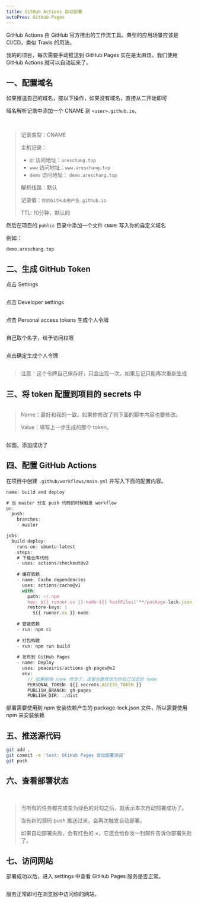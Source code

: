 ```yaml
---
title: GitHub Actions 自动部署
autoPrev: GitHub-Pages
---
```


GitHub Actions 由 GitHub 官方推出的工作流工具。典型的应用场景应该是 CI/CD，类似 Travis 的用法。

我的的项目，每次需要手动推送到 GitHub Pages 实在是太麻烦，我们使用 GitHub Actions 就可以自动起来了。

## 一、配置域名

如果推送自己的域名，按以下操作，如果没有域名，直接从二开始即可

域名解析记录中添加一个 CNAME 到 `<user>.github.io`。

<img class="zoom" :src="$withBase('/else/about/GitHub-Actions/image-20200208222036924.png')">

<img class="zoom" :src="$withBase('/else/about/GitHub-Actions/image-20200208222202467.png')">

<img class="zoom" :src="$withBase('/else/about/GitHub-Actions/image-20200208222252745.png')">

> 记录类型：CNAME
> 
> 主机记录：
> 
> - `@`: 访问地址：`areschang.top`
> - `www` 访问地址：`www.areschang.top`
> - `demo` 访问地址： `demo.areschang.top`
> 
> 解析线路：默认
> 
> 记录值：`你的GitHub用户名.github.io`
> 
> TTL: 10分钟，默认的



然后在项目的 `public` 目录中添加一个文件 `CNAME` 写入你的自定义域名

例如：
```
demo.areschang.top
```

## 二、生成 GitHub Token

点击 Settings

<img class="zoom" :src="$withBase('/else/about/GitHub-Actions/image-20200208223029848.png')">

点击 Developer settings

<img class="zoom" :src="$withBase('/else/about/GitHub-Actions/image-20200208223154720.png')">

点击 Personal access tokens 生成个人令牌

<img class="zoom" :src="$withBase('/else/about/GitHub-Actions/image-20200208223316794.png')">

自己取个名字，给予访问权限

<img class="zoom" :src="$withBase('/else/about/GitHub-Actions/image-20200208223358424.png')">

点击确定生成个人令牌

<img class="zoom" :src="$withBase('/else/about/GitHub-Actions/image-20200208223455169.png')">

>  注意：这个令牌自己保存好，只会出现一次，如果忘记只能再次重新生成

## 三、将 token 配置到项目的 secrets 中

<img class="zoom" :src="$withBase('/else/about/GitHub-Actions/image-20200208224538226.png')">

> Name：最好和我的一致，如果你修改了则下面的脚本内容也要修改。
> 
> Value：填写上一步生成的那个 token。

<img class="zoom" :src="$withBase('/else/about/GitHub-Actions/image-20200208224724799.png')">

如图，添加成功了

## 四、配置 GitHub Actions

在项目中创建 `.github/workflows/main.yml` 并写入下面的配置内容。

```js
name: build and deploy

# 当 master 分支 push 代码的时候触发 workflow
on:
  push:
    branches:
    - master

jobs:
  build-deploy:
    runs-on: ubuntu-latest
    steps:
    # 下载仓库代码
    - uses: actions/checkout@v2
    
    # 缓存依赖
    - name: Cache dependencies
      uses: actions/cache@v1
      with:
        path: ~/.npm
        key: ${{ runner.os }}-node-${{ hashFiles('**/package-lock.json') }}
        restore-keys: |
          ${{ runner.os }}-node-
    
    # 安装依赖
    - run: npm ci
    
    # 打包构建
    - run: npm run build
    
    # 发布到 GitHub Pages
    - name: Deploy
      uses: peaceiris/actions-gh-pages@v2
      env:
        // 如果刚刚 name 修改了，这里也要修改为你自己设定的 name
        PERSONAL_TOKEN: ${{ secrets.ACCESS_TOKEN }}
        PUBLISH_BRANCH: gh-pages
        PUBLISH_DIR: ./dist

```

部署需要使用到 npm 安装依赖产生的 package-lock.json 文件，所以需要使用 npm 来安装依赖

## 五、推送源代码

```sh
git add .
git commit -m 'test: GtiHub Pages 自动部署测试'
git push
```

## 六、查看部署状态

<br/>
<img class="zoom" :src="$withBase('/else/about/GitHub-Actions/image-20200208232052118.png')">

> 当所有的任务都完成变为绿色的对勾之后，就表示本次自动部署成功了。
> 
> 当有新的源码 push 推送过来，会再次触发自动部署。
> 
> 如果自动部署失败，会有红色的 ×，它还会给你发一封邮件告诉你部署失败了。


## 七、访问网站

部署成功以后，进入 settings 中查看 GitHub Pages 服务是否正常。

<img class="zoom" :src="$withBase('/else/about/GitHub-Actions/image-20200208232225817.png')">

服务正常即可在浏览器中访问你的网站。